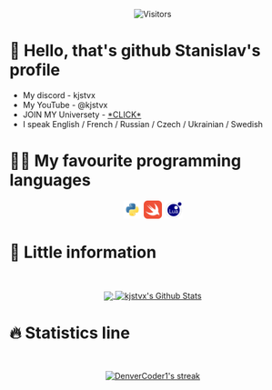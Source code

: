 <p align=center>
  <img alt="Visitors" src="https://visitor-badge.laobi.icu/badge?page_id=kjstvx"/>
</p>
    
# 👋 Hello, that's github Stanislav's profile 

- My discord - kjstvx
- My YouTube - @kjstvx
- JOIN MY Universety - [\*CLICK\*](https://discord.gg/pJWVCu4Uqg)
- I speak English / French / Russian / Czech / Ukrainian / Swedish

# 👨‍💻 My favourite programming languages
<p align=center>
<img height="32" src="https://raw.githubusercontent.com/github/explore/80688e429a7d4ef2fca1e82350fe8e3517d3494d/topics/python/python.png" />
<img height="32" src="https://raw.githubusercontent.com/github/explore/80688e429a7d4ef2fca1e82350fe8e3517d3494d/topics/swift/swift.png" />
<img height="32" src="https://raw.githubusercontent.com/github/explore/80688e429a7d4ef2fca1e82350fe8e3517d3494d/topics/lua/lua.png" />
</p>

# 📘 Little information
<br>
<p align=center>
  <a href="https://github.com/anuraghazra/github-readme-stats">
  <img height=145 align=center src="https://github-readme-stats.vercel.app/api/top-langs/?username=kjstvx&hide=c%23,powershell,java&title_color=2aa889&text_color=99d1ce&icon_color=2bbc8a&hide_border=true&bg_color=0c1014&langs_count=8&layout=compact" />
  </a>
  <a href="https://github.com/anuraghazra/github-readme-stats"><img align=center height=145 alt="kjstvx's Github Stats" src="https://denvercoder1-github-readme-stats.vercel.app/api?username=kjstvx&show_icons=true&count_private=true&theme=react&hide_border=true&bg_color=0D1117" /></a>
</p>

# 🔥 Statistics line
<br>
<p align=center>
  <a href="https://github.com/DenverCoder1/github-readme-streak-stats">
    <img title="🔥 Get streak stats for your profile at git.io/streak-stats" alt="DenverCoder1's streak" src="https://github-readme-streak-stats.herokuapp.com/?user=kjstvx&theme=black-ice&hide_border=true&stroke=0000&background=0D1117&ring=60D9FA&fire=60D9FA&currStreakLabel=60D9FA"/>
  </a>
</p>


<br>
